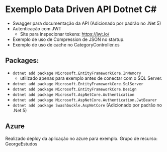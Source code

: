 # Exemplo Data Driven API Dotnet C#

- Swagger para documentação da API (Adicionado por padrão no .Net 5)
- Autenticação com JWT
    - Site para inspecionar tokens: https://jwt.io/
- Exemplo de uso de Compression de JSON no startup.
- Exemplo de uso de cache no CategoryController.cs

## Packages:

- `dotnet add package Microsoft.EntityFrameworkCore.InMemory`
    - utilizado apenas para exemplo antes de conectar com o SQL Server.
- `dotnet add package Microsoft.EntityFrameworkCore.SqlServer`
- `dotnet add package Microsoft.EntityFrameworkCore.Design`
- `dotnet add package Microsoft.AspNetCore.Authentication`
- `dotnet add package Microsoft.AspNetCore.Authentication.JwtBearer`
- `dotnet add package Swashbuckle.AspNetCore` (Adicionado por padrão no .Net 5)

## Azure

Realizado deploy da aplicação no azure para exemplo.
Grupo de recurso: GeorgeEstudos
